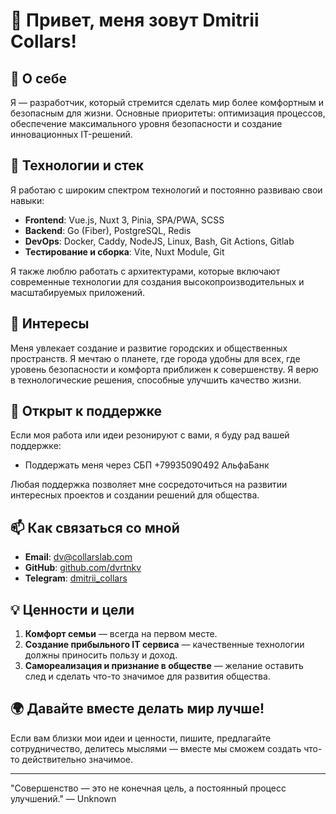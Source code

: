 # 👋 Привет, меня зовут Dmitrii Collars!

## 🚀 О себе
Я — разработчик, который стремится сделать мир более комфортным и безопасным для жизни. Основные приоритеты: оптимизация процессов, обеспечение максимального уровня безопасности и создание инновационных IT-решений.

## 🔧 Технологии и стек
Я работаю с широким спектром технологий и постоянно развиваю свои навыки:

- **Frontend**: Vue.js, Nuxt 3, Pinia, SPA/PWA, SCSS
- **Backend**: Go (Fiber), PostgreSQL, Redis
- **DevOps**: Docker, Caddy, NodeJS, Linux, Bash, Git Actions, Gitlab
- **Тестирование и сборка**: Vite, Nuxt Module, Git

Я также люблю работать с архитектурами, которые включают современные технологии для создания высокопроизводительных и масштабируемых приложений.

## 🌱 Интересы
Меня увлекает создание и развитие городских и общественных пространств. Я мечтаю о планете, где города удобны для всех, где уровень безопасности и комфорта приближен к совершенству. Я верю в технологические решения, способные улучшить качество жизни.

## 📢 Открыт к поддержке
Если моя работа или идеи резонируют с вами, я буду рад вашей поддержке:
- Поддержать меня через СБП +79935090492 АльфаБанк 

Любая поддержка позволяет мне сосредоточиться на развитии интересных проектов и создании решений для общества.

## 📫 Как связаться со мной
- **Email**: [dv@collarslab.com](mailto:dv@collarslab.com)
- **GitHub**: [github.com/dvrtnkv](https://github.com/dvrtnkv)
- **Telegram**: [dmitrii_collars](https://t.me/dmitrii_collars)

## 💡 Ценности и цели
1. **Комфорт семьи** — всегда на первом месте.
2. **Создание прибыльного IT сервиса** — качественные технологии должны приносить пользу и доход.
3. **Самореализация и признание в обществе** — желание оставить след и сделать что-то значимое для развития общества.

## 🌍 Давайте вместе делать мир лучше!
Если вам близки мои идеи и ценности, пишите, предлагайте сотрудничество, делитесь мыслями — вместе мы сможем создать что-то действительно значимое.

---

"Совершенство — это не конечная цель, а постоянный процесс улучшений." — Unknown

